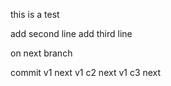 this is a test

add second line
add third line

on next branch

commit v1 next
v1 c2 next
v1 c3 next
